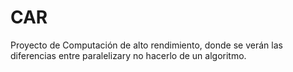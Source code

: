 # CAR
Proyecto de Computación de alto rendimiento, donde se verán las diferencias entre paralelizary no hacerlo de un algoritmo.
